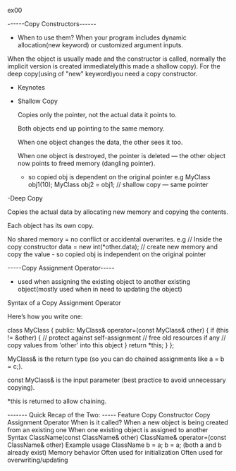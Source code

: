 ex00

------Copy Constructors------

- When to use them?
When your program includes dynamic allocation(new keyword) or customized argument inputs.

When the object is usually made and the constructor is called, normally the implicit version is created immediately(this made a shallow copy). For the deep copy(using of "new" keyword)you need a copy constructor. 

- Keynotes

- Shallow Copy

    Copies only the pointer, not the actual data it points to.

    Both objects end up pointing to the same memory.

    When one object changes the data, the other sees it too.

    When one object is destroyed, the pointer is deleted — the other object now points to freed memory (dangling pointer).
    - so copied obj is dependent on the original pointer
    e.g 
        MyClass obj1(10);
        MyClass obj2 = obj1; // shallow copy — same pointer

-Deep Copy

Copies the actual data by allocating new memory and copying the contents.

Each object has its own copy.

No shared memory = no conflict or accidental overwrites.
    e.g 
        // Inside the copy constructor
        data = new int(*other.data); // create new memory and copy the value
     - so copied obj is independent on the original pointer

-----Copy Assignment Operator-----

- used when assigning the existing object to another existing object(mostly used when in need to updating the object)

Syntax of a Copy Assignment Operator

Here’s how you write one:

class MyClass {
public:
    MyClass& operator=(const MyClass& other) {
        if (this != &other) { // protect against self-assignment
            // free old resources if any
            // copy values from 'other' into this object
        }
        return *this;
    }
};

MyClass& is the return type (so you can do chained assignments like a = b = c;).

const MyClass& is the input parameter (best practice to avoid unnecessary copying).

*this is returned to allow chaining.


------- Quick Recap of the Two: -----
Feature	Copy Constructor	Copy Assignment Operator
When is it called?	When a new object is being created from an existing one	When one existing object is assigned to another
Syntax	ClassName(const ClassName& other)	ClassName& operator=(const ClassName& other)
Example usage	ClassName b = a;	b = a; (both a and b already exist)
Memory behavior	Often used for initialization	Often used for overwriting/updating
